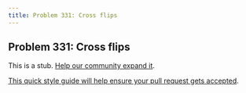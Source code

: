 ```yaml
---
title: Problem 331: Cross flips
---
```

## Problem 331: Cross flips

This is a stub. <a href='https://github.com/freecodecamp/guides/tree/master/src/pages/certifications/coding-interview-prep/project-euler/problem-331-cross-flips/index.md' target='_blank' rel='nofollow'>Help our community expand it</a>.

<a href='https://github.com/freecodecamp/guides/blob/master/README.md' target='_blank' rel='nofollow'>This quick style guide will help ensure your pull request gets accepted</a>.

<!-- The article goes here, in GitHub-flavored Markdown. Feel free to add YouTube videos, images, and CodePen/JSBin embeds  -->
